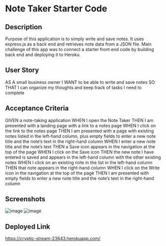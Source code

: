 # Note Taker Starter Code
## Description
Purpose of this application is to simply write and save notes. It uses express.js as a back end and retrieves note data from a JSON file. Main challenge of this app was to connect a starter front end code by building back end and deploying it to Heroku.

## User Story
AS A small business owner
I WANT to be able to write and save notes
SO THAT I can organize my thoughts and keep track of tasks I need to complete

## Acceptance Criteria
GIVEN a note-taking application
WHEN I open the Note Taker
THEN I am presented with a landing page with a link to a notes page
WHEN I click on the link to the notes page
THEN I am presented with a page with existing notes listed in the left-hand column, plus empty fields to enter a new note title and the note’s text in the right-hand column
WHEN I enter a new note title and the note’s text
THEN a Save icon appears in the navigation at the top of the page
WHEN I click on the Save icon
THEN the new note I have entered is saved and appears in the left-hand column with the other existing notes
WHEN I click on an existing note in the list in the left-hand column
THEN that note appears in the right-hand column
WHEN I click on the Write icon in the navigation at the top of the page
THEN I am presented with empty fields to enter a new note title and the note’s text in the right-hand column

## Screenshots
![image](https://user-images.githubusercontent.com/109834827/196833647-e6a474bf-4cc0-403f-88bc-5a101d9cbb6c.png)
![image](https://user-images.githubusercontent.com/109834827/196833794-f272b8b9-54b2-4563-b912-0ed0ad3e531f.png)

## Deployed Link
https://cryptic-stream-23643.herokuapp.com/
